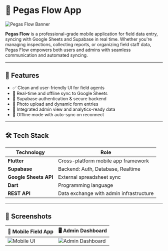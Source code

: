 # 🚀 Pegas Flow App

![Pegas Flow Banner](https://unsplash.com/photos/graphical-user-interface-0KMCxhGFKvc?utm_content=creditShareLink&utm_medium=referral&utm_source=unsplash)

**Pegas Flow** is a professional-grade mobile application for field data entry, syncing with Google Sheets and Supabase in real time. Whether you're managing inspections, collecting reports, or organizing field staff data, Pegas Flow empowers both users and admins with seamless communication and automated syncing.

---

## 📱 Features

- ✅ Clean and user-friendly UI for field agents
- 🔁 Real-time and offline sync to Google Sheets
- 🔐 Supabase authentication & secure backend
- 📝 Photo upload and dynamic form entries
- 🧠 Integrated admin view and analytics-ready data
- 📶 Offline mode with auto-sync on reconnect

---

## 🛠️ Tech Stack

| Technology        | Role                                      |
|-------------------|-------------------------------------------|
| **Flutter**        | Cross-platform mobile app framework       |
| **Supabase**       | Backend: Auth, Database, Realtime         |
| **Google Sheets API** | External spreadsheet sync                 |
| **Dart**           | Programming language                      |
| **REST API**       | Data exchange with admin infrastructure   |

---

## 📸 Screenshots

| 📱 Mobile Field App | 🖥️ Admin Dashboard |
|---------------------|-------------------|
| ![Mobile UI](https://unsplash.com/photos/a-man-holding-a-cell-phone-in-front-of-a-keyboard-_EiTfumwmaU?utm_content=creditShareLink&utm_medium=referral&utm_source=unsplash) | ![Admin Dashboard](https://unsplash.com/photos/a-person-sitting-on-a-bed-with-a-laptop-XihOO7UOvy4?utm_content=creditShareLink&utm_medium=referral&utm_source=unsplash) |





